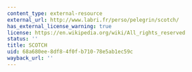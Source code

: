 ```yaml
---
content_type: external-resource
external_url: http://www.labri.fr/perso/pelegrin/scotch/
has_external_license_warning: true
license: https://en.wikipedia.org/wiki/All_rights_reserved
status: ''
title: SCOTCH
uid: 68a680ee-8df8-4f0f-b710-78e5ab1ec59c
wayback_url: ''
---
```

